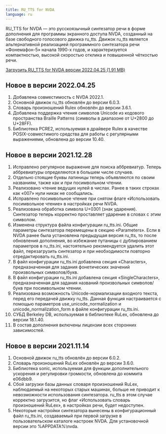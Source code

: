 ```yaml
---
title: RU_TTS for NVDA
language: ru
---
```


RU_TTS for NVDA — это русскоязычный синтезатор речи в форме дополнения для программы экранного доступа NVDA, созданный на базе свободного голосового движка ru_tts.
Движок ru_tts является альтернативной реализацией программного синтезатора речи «Фонемафон-5» начала 1990-х годов, и характеризуется компактностью, высокой скоростью отклика и повышенной чёткостью речи.

[Загрузить RU_TTS for NVDA версии 2022.04.25 (1.91 MB)](https://github.com/kvark128/kvark128.github.io/releases/download/ru_tts/ru_tts-2022.04.25.nvda-addon)

## Новое в версии 2022.04.25
1. Добавлена совместимость с NVDA 2022.1.
2. Основной движок ru_tts обновлён до версии 6.0.3.
3. Словарь произношений Rulex обновлён до версии 3.6.1.
4. Добавлена поддержка чтения символов Unicode из кодового пространства Braille Patterns (символы в диапазоне от U+2800 до U+28FF).
5. Библиотека PCRE2, используемая в драйвере Rulex в качестве POSIX-совместимого средства для работы с регулярными выражениями, обновлена до версии 10.40.

## Новое в версии 2021.12.28
1. Исправлено регулярное выражение для поиска аббревиатур. Теперь аббревиатуры определяются в большем числе случаев.
2. Отдельно стоящие буквы латиницы теперь объявляются по своим названиям, также как и при посимвольном чтении.
3. Реализовано чтение ведущих нулей в числах. Ранее в таких строках как «007» нули никак не сообщались.
4. Исправлено посимвольное чтение при снятом флаге «Использовать посимвольное чтение» в настройках речи NVDA.
5. Реализована обработка символа U+0301 (знак ударения). Синтезатор теперь корректно проставляет ударение в словах с этим символом.
6. Изменена структура файла конфигурации ru_tts.ini. Общие параметры синтезатора перемещены в секцию «Parameters».
Если в NVDA ранее была установлена предыдущая версия ru_tts, то после обновления дополнения, во избежание путаницы с дублированием параметров в ru_tts.ini, настоятельно рекомендуется удалить этот файл, перезагрузить синтезатор и при необходимости повторно отредактировать ru_tts.ini.
7. В файл конфигурации ru_tts.ini добавлена секция «Characters», предназначенная для задания фонетических значений произвольных символов/букв.
8. В файл конфигурации ru_tts.ini добавлена секция «SingleCharacters», предназначенная для задания названий произвольных символов/букв при посимвольном чтении.
9. Реализована возможность Unicode-нормализации входного текста, перед его передачей движку ru_tts. Данная функция настраивается с помощью параметров use_unicode_normalization и unicode_normalization_form в файле конфигурации ru_tts.ini.
10. СУБД Berkeley DB, используемая в библиотеке RuLex, обновлена до версии 18.1.40.
11. В состав дополнения включены лицензии всех сторонних зависимостей.

## Новое в версии 2021.11.14
1. Основной движок ru_tts обновлён до версии 6.0.2.
2. Словарь произношений RuLex обновлён до версии 3.6.0.
3. Библиотека sonic, используемая для функции дополнительного ускорения и регулировки громкости, обновлена до коммита e06dbb9.
4. Сбой загрузки базы данных словаря произношений RuLex, наблюдаемый на некоторых старых машинах, больше не приводит к невозможности использования синтезатора. ru_tts в этом случае корректно загрузится, но флаг «Использовать словарь произношений RuLex», в настройках речи, будет недоступен.
5. Некоторые настройки синтезатора вынесены в конфигурационный файл ru_tts.ini, создаваемый при первой загрузке в пользовательском каталоге настроек NVDA. Для установочной версии это %APPDATA%\nvda.
